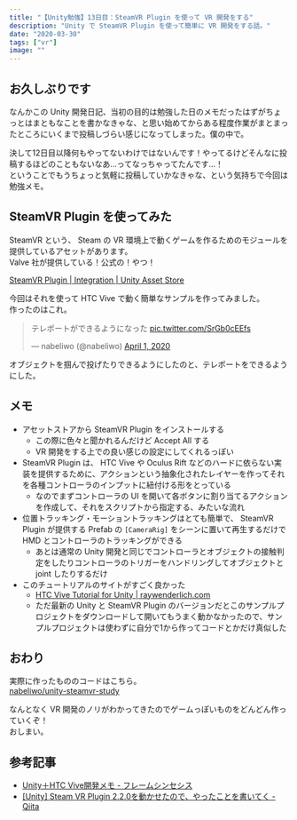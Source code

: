 ```yaml
---
title: "【Unity勉強】13日目：SteamVR Plugin を使って VR 開発をする"
description: "Unity で SteamVR Plugin を使って簡単に VR 開発をする話。"
date: "2020-03-30"
tags: ["vr"]
image: ""
---
```


## お久しぶりです

なんかこの Unity 開発日記、当初の目的は勉強した日のメモだったはずがちょっとはまともなことを書かなきゃな、と思い始めてからある程度作業がまとまったところにいくまで投稿しづらい感じになってしまった。僕の中で。

決して12日目以降何もやってないわけではないんです！やってるけどそんなに投稿するほどのこともないなあ…ってなっちゃってたんです…！  
ということでもうちょっと気軽に投稿していかなきゃな、という気持ちで今回は勉強メモ。

## SteamVR Plugin を使ってみた

SteamVR という、 Steam の VR 環境上で動くゲームを作るためのモジュールを提供しているアセットがあります。  
Valve 社が提供している！公式の！やつ！

[SteamVR Plugin | Integration | Unity Asset Store](https://assetstore.unity.com/packages/tools/integration/steamvr-plugin-32647)

今回はそれを使って HTC Vive で動く簡単なサンプルを作ってみました。  
作ったのはこれ。

<blockquote class="twitter-tweet"><p lang="ja" dir="ltr">テレポートができるようになった <a href="https://t.co/SrGb0cEEfs">pic.twitter.com/SrGb0cEEfs</a></p>&mdash; nabeliwo (@nabeliwo) <a href="https://twitter.com/nabeliwo/status/1245366581711921153?ref_src=twsrc%5Etfw">April 1, 2020</a></blockquote> <script async src="https://platform.twitter.com/widgets.js" charset="utf-8"></script>

オブジェクトを掴んで投げたりできるようにしたのと、テレポートをできるようにした。

## メモ

- アセットストアから SteamVR Plugin をインストールする
  - この際に色々と聞かれるんだけど Accept All する
  - VR 開発をする上での良い感じの設定にしてくれるっぽい
- SteamVR Plugin は、 HTC Vive や Oculus Rift などのハードに依らない実装を提供するために、アクションという抽象化されたレイヤーを作ってそれを各種コントローラのインプットに紐付ける形をとっている
  - なのでまずコントローラの UI を開いて各ボタンに割り当てるアクションを作成して、それをスクリプトから指定する、みたいな流れ
- 位置トラッキング・モーショントラッキングはとても簡単で、 SteamVR Plugin が提供する Prefab の `[CameraRig]` をシーンに置いて再生するだけで HMD とコントローラのトラッキングができる
  - あとは通常の Unity 開発と同じでコントローラとオブジェクトの接触判定をしたりコントローラのトリガーをハンドリングしてオブジェクトと joint したりするだけ
- このチュートリアルのサイトがすごく良かった
  - [HTC Vive Tutorial for Unity | raywenderlich.com](https://www.raywenderlich.com/9189-htc-vive-tutorial-for-unity)
  - ただ最新の Unity と SteamVR Plugin のバージョンだとこのサンプルプロジェクトをダウンロードして開いてもうまく動かなかったので、サンプルプロジェクトは使わずに自分で1から作ってコードとかだけ真似した

## おわり

実際に作ったもののコードはこちら。  
[nabeliwo/unity-steamvr-study](https://github.com/nabeliwo/unity-steamvr-study)

なんとなく VR 開発のノリがわかってきたのでゲームっぽいものをどんどん作っていくぞ！  
おしまい。

## 参考記事

- [Unity＋HTC Vive開発メモ - フレームシンセシス](https://framesynthesis.jp/tech/unity/htcvive/)
- [[Unity] Steam VR Plugin 2.2.0を動かせたので、やったことを書いてく - Qiita](https://qiita.com/AI_Kiritan/items/bfe647c31f1686f8c715)
